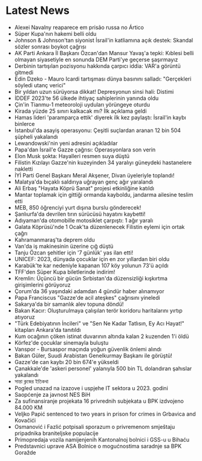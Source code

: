 # Latest News
-  Alexei Navalny reaparece em prisão russa no Ártico
-  Süper Kupa'nın hakemi belli oldu
-  Johnson & Johnson'tan siyonist İsrail'in katliamına açık destek: Skandal sözler sonrası boykot çağrısı
-  AK Parti Ankara İl Başkanı Özcan'dan Mansur Yavaş'a tepki: Kıblesi belli olmayan siyasetiyle en sonunda DEM Parti'ye geçerse şaşırmayız
-  Derbinin tartışılan pozisyonu hakkında çarpıcı iddia: VAR'a görüntü gitmedi
-  Edin Dzeko - Mauro Icardi tartışması dünya basınını salladı: "Gerçekleri söyledi utanç verici"
-  Bir yıldan uzun sürüyorsa dikkat! Depresyonun sinsi hali: Distimi
-  İDDEF 2023'te 56 ülkede ihtiyaç sahiplerinin yanında oldu
-  Çin'in Tianmu-1 meteoroloji uyduları yörüngeye oturdu
-  Kirada yüzde 25 sınırı kalkacak mı? İlk açıklama geldi
-  Hamas lideri 'paramparça ettik' diyerek ilk kez paylaştı: İsrail'in kaybı binlerce
-  İstanbul'da asayiş operasyonu: Çeşitli suçlardan aranan 12 bin 504 şüpheli yakalandı
-  Lewandowski'nin yeni adresini açıkladılar
-  Papa'dan İsrail'e Gazze çağrısı: Operasyonlara son verin
-  Elon Musk şokta: Hayalleri resmen suya düştü
-  Filistin Kızılayı Gazze'nin kuzeyinden 34 yaralıyı güneydeki hastanelere nakletti
-  İYİ Parti Genel Başkanı Meral Akşener, Divan üyeleriyle toplandı!
-  Malatya'da bıçaklı saldırıya uğrayan genç ağır yaralandı
-  Ali Erbaş "Hayata Köprü Sanat" projesi etkinliğine katıldı
-  Mantar toplamak için gittiği ormanda kayboldu, jandarma ailesine teslim etti
-  MEB, 850 öğrenciyi yurt dışına burslu gönderecek!
-  Şanlıurfa'da devrilen tırın sürücüsü hayatını kaybetti!
-  Adıyaman'da otomobille motosiklet çarpıştı: 1 ağır yaralı
-  Galata Köprüsü'nde 1 Ocak'ta düzenlenecek Filistin eylemi için ortak çağrı
-  Kahramanmaraş'ta deprem oldu
-  Van'da iş makinesinin üzerine çığ düştü
-  Tanju Özcan şehitler için '7 günlük' yas ilan etti!
-  UNICEF: 2023, dünyada çocuklar için en zor yıllardan biri oldu
-  Karabük'te kar nedeniyle kapanan 107 köy yolunun 73'ü açıldı
-  TFF'den Süper Kupa biletlerinde indirim!
-  Kremlin: Üçüncü bir gücün Sırbistan'da düzensizliği kışkırtma girişimlerini görüyoruz
-  Çorum'da 36 yaşındaki adamdan 4 gündür haber alınamıyor
-  Papa Franciscus "Gazze'de acil ateşkes" çağrısını yineledi
-  Sakarya'da bir samanlık alev topuna döndü!
-  Bakan Kacır: Oluşturulmaya çalışılan terör koridoru haritalarını yırtıp atıyoruz
-  "Türk Edebiyatının İncileri" ve "Sen Ne Kadar Tatlısın, Ey Acı Hayat!" kitapları Ankara'da tanıtıldı
-  Kum ocağının çöken istinat duvarının altında kalan 2 kuzenden 1'i öldü
-  Körfez'de çocuklar sinemayla buluştu
-  Vanspor - Bursaspor maçında yoğun güvenlik önlemi alındı
-  Bakan Güler, Suudi Arabistan Genelkurmay Başkanı ile görüştü!
-  Gazze'de can kaybı 20 bin 674'e yükseldi
-  Çanakkale'de 'askeri personel' yalanıyla 500 bin TL dolandıran şahıslar yakalandı
-  সান্তা ক্লজের ইতিকথা
-  Pogled unazad na izazove i uspjehe IT sektora u 2023. godini
-  Saopćenje za javnost NES BiH
-  Za sufinansiranje projekata 16 privrednih subjekata u BPK izdvojeno 84.000 KM
-  Veljko Papić sentenced to two years in prison for crimes in Grbavica and Kovačići
-  Osmanović i Fazlić potpisali sporazum o privremenom smještaju pripadnika braniteljske populacije
-  Primopredaja vozila namijenjenih Kantonalnoj bolnici i GSS-u u Bihaću
-  Predstavnici uprave ASA Bolnice o mogućnostima saradnje sa BPK Goražde
